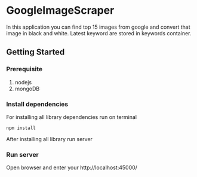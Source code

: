 # GoogleImageScraper
In this application you can find top 15 images from google and convert that image in black and white. Latest keyword are stored in keywords container.

<h2>Getting Started</h2>
<h3>Prerequisite</h3>

1. nodejs
2. mongoDB

<h3>Install dependencies</h3>
For installing all library dependencies run on terminal

```
npm install
```
After installing all library run server

<h3>Run server</h3>
Open browser and enter your http://localhost:45000/
